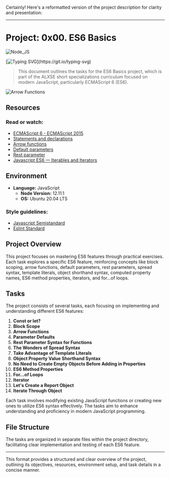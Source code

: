 Certainly! Here's a reformatted version of the project description for clarity and presentation:

---

# Project: 0x00. ES6 Basics

![Node_JS](./main-files/arrow-functions.png)

[![Typing SVG](https://readme-typing-svg.herokuapp.com?font=Fira+Code&weight=900&size=32&pause=1000&width=435&lines=ES6+Basic\(:)](https://git.io/typing-svg)

> This document outlines the tasks for the ES6 Basics project, which is part of the ALXSE short specializations curriculum focused on modern JavaScript, particularly ECMAScript 6 (ES6).

![Arrow Functions](./main-files/node_js-img.png)

## Resources

### Read or watch:

- [ECMAScript 6 - ECMAScript 2015](https://www.w3schools.com/js/js_es6.asp)
- [Statements and declarations](https://developer.mozilla.org/en-US/docs/Web/JavaScript/Reference/Statements)
- [Arrow functions](https://developer.mozilla.org/en-US/docs/Web/JavaScript/Reference/Functions/Arrow_functions)
- [Default parameters](https://developer.mozilla.org/en-US/docs/Web/JavaScript/Reference/Functions/Default_parameters)
- [Rest parameter](https://developer.mozilla.org/en-US/docs/Web/JavaScript/Reference/Functions/rest_parameters)
- [Javascript ES6 — Iterables and Iterators](https://towardsdatascience.com/javascript-es6-iterables-and-iterators-de18b54f4d4)

## Environment

- **Language:** JavaScript
  - **Node Version:** 12.11.1
  - **OS:** Ubuntu 20.04 LTS

### Style guidelines:

- [Javascript Semistandard](https://github.com/standard/semistandard)
- [Eslint Standard](https://eslint.org/)

## Project Overview

This project focuses on mastering ES6 features through practical exercises. Each task explores a specific ES6 feature, reinforcing concepts like block scoping, arrow functions, default parameters, rest parameters, spread syntax, template literals, object shorthand syntax, computed property names, ES6 method properties, iterators, and for...of loops.

## Tasks

The project consists of several tasks, each focusing on implementing and understanding different ES6 features:

1. **Const or let?**
2. **Block Scope**
3. **Arrow Functions**
4. **Parameter Defaults**
5. **Rest Parameter Syntax for Functions**
6. **The Wonders of Spread Syntax**
7. **Take Advantage of Template Literals**
8. **Object Property Value Shorthand Syntax**
9. **No Need to Create Empty Objects Before Adding in Properties**
10. **ES6 Method Properties**
11. **For...of Loops**
12. **Iterator**
13. **Let's Create a Report Object**
14. **Iterate Through Object**

Each task involves modifying existing JavaScript functions or creating new ones to utilize ES6 syntax effectively. The tasks aim to enhance understanding and proficiency in modern JavaScript programming.

## File Structure

The tasks are organized in separate files within the project directory, facilitating clear implementation and testing of each ES6 feature.

---

This format provides a structured and clear overview of the project, outlining its objectives, resources, environment setup, and task details in a concise manner.
